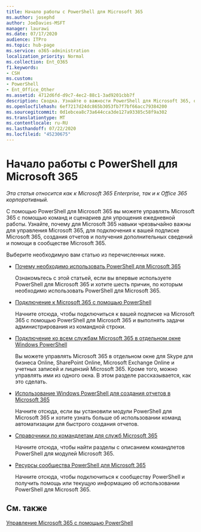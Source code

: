 ```yaml
---
title: Начало работы с PowerShell для Microsoft 365
ms.author: josephd
author: JoeDavies-MSFT
manager: laurawi
ms.date: 07/17/2020
audience: ITPro
ms.topic: hub-page
ms.service: o365-administration
localization_priority: Normal
ms.collection: Ent_O365
f1.keywords:
- CSH
ms.custom:
- PowerShell
- Ent_Office_Other
ms.assetid: 4712d6fd-d9c7-4ec2-88c1-3ad9201cbb7f
description: Сводка. Узнайте о важности PowerShell для Microsoft 365, обратитесь к своему клиенту Microsoft 365 и получите помощь.
ms.openlocfilehash: 6ef7217d24dc865b3053fb7f7bf66acc79384200
ms.sourcegitcommit: 0d1ebcea8c73a644cca3de127a93385c58f9a302
ms.translationtype: MT
ms.contentlocale: ru-RU
ms.lasthandoff: 07/22/2020
ms.locfileid: "45230675"
---
```

# <a name="getting-started-with-powershell-for-microsoft-365"></a>Начало работы с PowerShell для Microsoft 365

*Эта статья относится как к Microsoft 365 Enterprise, так и к Office 365 корпоративный.*

С помощью PowerShell для Microsoft 365 вы можете управлять Microsoft 365 с помощью команд и сценариев для упрощения ежедневной работы. Узнайте, почему для Microsoft 365 навыки чрезвычайно важны для управления Microsoft 365, для подключения к вашей подписке Microsoft 365, создания отчетов и получения дополнительных сведений и помощи в сообществе Microsoft 365.
  
Выберите необходимую вам статью из перечисленных ниже.
  
- [Почему необходимо использовать PowerShell для Microsoft 365](why-you-need-to-use-office-365-powershell.md)
    
    Ознакомьтесь с этой статьей, если вы впервые используете PowerShell для Microsoft 365 и хотите шесть причин, по которым необходимо использовать PowerShell для Microsoft 365. 
    
- [Подключение к Microsoft 365 с помощью PowerShell](connect-to-office-365-powershell.md)
    
    Начните отсюда, чтобы подключиться к вашей подписке на Microsoft 365 с помощью PowerShell для Microsoft 365 и выполнять задачи администрирования из командной строки.
    
- [Подключение ко всем службам Microsoft 365 в отдельном окне Windows PowerShell](connect-to-all-office-365-services-in-a-single-windows-powershell-window.md)
    
    Вы можете управлять Microsoft 365 в отдельном окне для Skype для бизнеса Online, SharePoint Online, Microsoft Exchange Online и учетных записей и лицензий Microsoft 365. Кроме того, можно управлять ими из одного окна. В этом разделе рассказывается, как это сделать.
    
- [Использование Windows PowerShell для создания отчетов в Microsoft 365](use-windows-powershell-to-create-reports-in-office-365.md)
    
    Начните отсюда, если вы установили модули PowerShell для Microsoft 365 и хотите узнать больше об использовании команд автоматизации для быстрого создания отчетов. 
    
- [Справочники по командлетам для служб Microsoft 365](cmdlet-references-for-office-365-services.md)
    
    Начните отсюда, чтобы найти разделы с описанием командлетов PowerShell для модулей Microsoft 365.
    
- [Ресурсы сообщества PowerShell для Microsoft 365](office-365-powershell-community-resources.md)
    
    Начните отсюда, чтобы подключиться к сообществу PowerShell и получить помощь или текущую информацию об использовании PowerShell для Microsoft 365.
    
## <a name="see-also"></a>См. также

[Управление Microsoft 365 с помощью PowerShell](manage-office-365-with-office-365-powershell.md)

